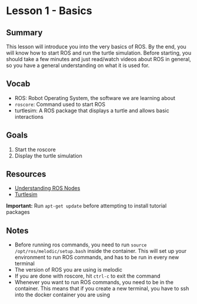 # Lesson 1 - Basics

## Summary
This lesson will introduce you into the very basics of ROS. By the end, you will know how to start ROS and run the turtle simulation. Before starting, you should take a few minutes and just read/watch videos about ROS in general, so you have a general understanding on what it is used for.

## Vocab
- ROS: Robot Operating System, the software we are learning about
- `roscore`: Command used to start ROS
- turtlesim: A ROS package that displays a turtle and allows basic interactions

## Goals
1. Start the roscore
2. Display the turtle simulation

## Resources
- [Understanding ROS Nodes](http://wiki.ros.org/ROS/Tutorials/UnderstandingNodes)
- [Turtlesim](http://wiki.ros.org/turtlesim)

**Important:** Run `apt-get update` before attempting to install tutorial packages

## Notes
- Before running ros commands, you need to run `source /opt/ros/melodic/setup.bash` inside the container. This will set up your environment to run ROS commands, and has to be run in every new terminal
- The version of ROS you are using is melodic
- If you are done with roscore, hit `ctrl-c` to exit the command
- Whenever you want to run ROS commands, you need to be in the container. This means that if you create a new terminal, you have to ssh into the docker container you are using
